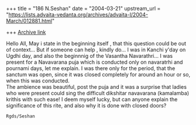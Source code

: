 +++
title = "186 N.Seshan"
date = "2004-03-21"
upstream_url = "https://lists.advaita-vedanta.org/archives/advaita-l/2004-March/012881.html"

+++
[Archive link](https://lists.advaita-vedanta.org/archives/advaita-l/2004-March/012881.html)



Hello All,
May i state in the beginning itself , that this question could be out
of context...  But if someone can help , kindly do... 
        I was in Kanchi y'day on Ugdhi day, and also the beginnnig of the
Vasantha Navarathri... I was present for a Navavarana puja which is
conducted only on navaratrhi and pournami days, let me explain. I was
there only for the period, that the sanctum was open, since it was
closed completely for around an hour or so, when this was conducted.    
The ambience was beautiful, post the puja and it was a surprise that 
ladies who were present could sing the difficult dikshitar navavarana 
(kamalamba) krithis with such ease! I deem myself lucky, but can anyone 
explain the significance of this rite, and also why it is done with closed 
doors?

    Rgds/Seshan





